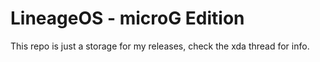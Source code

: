 # LineageOS - microG Edition

This repo is just a storage for my releases, check the xda thread for info.
